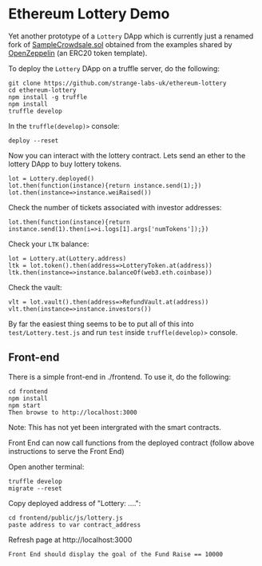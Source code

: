 # Ethereum Lottery Demo

Yet another prototype of a `Lottery` DApp which is currently just a renamed fork of [SampleCrowdsale.sol](https://github.com/OpenZeppelin/zeppelin-solidity/blob/master/contracts/examples/SampleCrowdsale.sol) obtained from the examples shared by [OpenZeppelin](https://github.com/OpenZeppelin/zeppelin-solidity) (an ERC20 token template).

To deploy the `Lottery` DApp on a truffle server, do the following:

	git clone https://github.com/strange-labs-uk/ethereum-lottery
	cd ethereum-lottery
	npm install -g truffle
	npm install
	truffle develop

In the `truffle(develop)>` console:

	deploy --reset

Now you can interact with the lottery contract. Lets send an ether to the lottery DApp to buy lottery tokens.
	
	lot = Lottery.deployed()
	lot.then(function(instance){return instance.send(1);})
	lot.then(instance=>instance.weiRaised())

Check the number of tickets associated with investor addresses:

	lot.then(function(instance){return instance.send(1).then(i=>i.logs[1].args['numTokens']);})


Check your `LTK` balance:
	
	lot = Lottery.at(Lottery.address)
	ltk = lot.token().then(address=>LotteryToken.at(address))
	ltk.then(instance=>instance.balanceOf(web3.eth.coinbase))

Check the vault:
	
	vlt = lot.vault().then(address=>RefundVault.at(address))
	vlt.then(instance=>instance.investors())

By far the easiest thing seems to be to put all of this into `test/Lottery.test.js` and run `test` inside `truffle(develop)>` console.


## Front-end

There is a simple front-end in ./frontend. To use it, do the following:

    cd frontend
    npm install
    npm start
    Then browse to http://localhost:3000
    
Note: This has not yet been intergrated with the smart contracts.

Front End can now call functions from the deployed contract (follow above instructions to serve the Front End)
    
Open another terminal:
    
    truffle develop
    migrate --reset
    
Copy deployed address of "Lottery: ....":

    cd frontend/public/js/lottery.js
    paste address to var contract_address
  
Refresh page at http://localhost:3000
    
    Front End should display the goal of the Fund Raise == 10000
